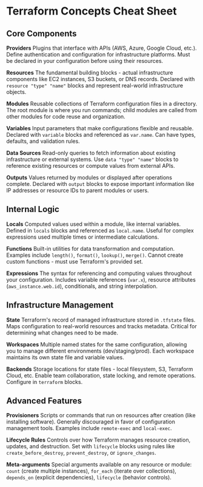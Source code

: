 # Terraform Concepts Cheat Sheet

## Core Components

**Providers**
Plugins that interface with APIs (AWS, Azure, Google Cloud, etc.). Define authentication and configuration for infrastructure platforms. Must be declared in your configuration before using their resources.

**Resources**
The fundamental building blocks - actual infrastructure components like EC2 instances, S3 buckets, or DNS records. Declared with `resource "type" "name"` blocks and represent real-world infrastructure objects.

**Modules**
Reusable collections of Terraform configuration files in a directory. The root module is where you run commands; child modules are called from other modules for code reuse and organization.

**Variables**
Input parameters that make configurations flexible and reusable. Declared with `variable` blocks and referenced as `var.name`. Can have types, defaults, and validation rules.

**Data Sources**
Read-only queries to fetch information about existing infrastructure or external systems. Use `data "type" "name"` blocks to reference existing resources or compute values from external APIs.

**Outputs**
Values returned by modules or displayed after operations complete. Declared with `output` blocks to expose important information like IP addresses or resource IDs to parent modules or users.

## Internal Logic

**Locals**
Computed values used within a module, like internal variables. Defined in `locals` blocks and referenced as `local.name`. Useful for complex expressions used multiple times or intermediate calculations.

**Functions**
Built-in utilities for data transformation and computation. Examples include `length()`, `format()`, `lookup()`, `merge()`. Cannot create custom functions - must use Terraform's provided set.

**Expressions**
The syntax for referencing and computing values throughout your configuration. Includes variable references (`var.x`), resource attributes (`aws_instance.web.id`), conditionals, and string interpolation.

## Infrastructure Management

**State**
Terraform's record of managed infrastructure stored in `.tfstate` files. Maps configuration to real-world resources and tracks metadata. Critical for determining what changes need to be made.

**Workspaces**
Multiple named states for the same configuration, allowing you to manage different environments (dev/staging/prod). Each workspace maintains its own state file and variable values.

**Backends**
Storage locations for state files - local filesystem, S3, Terraform Cloud, etc. Enable team collaboration, state locking, and remote operations. Configure in `terraform` blocks.

## Advanced Features

**Provisioners**
Scripts or commands that run on resources after creation (like installing software). Generally discouraged in favor of configuration management tools. Examples include `remote-exec` and `local-exec`.

**Lifecycle Rules**
Controls over how Terraform manages resource creation, updates, and destruction. Set with `lifecycle` blocks using rules like `create_before_destroy`, `prevent_destroy`, or `ignore_changes`.

**Meta-arguments**
Special arguments available on any resource or module: `count` (create multiple instances), `for_each` (iterate over collections), `depends_on` (explicit dependencies), `lifecycle` (behavior controls).